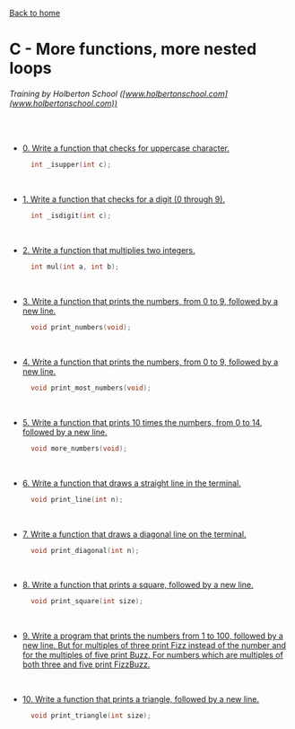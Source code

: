 [Back to home](https://github.com/HugoCLI/holbertonschool-low_level_programming/blob/main/README.md)

# C - More functions, more nested loops
###### Training by Holberton School ([www.holbertonschool.com](www.holbertonschool.com))
&nbsp;
- [0. Write a function that checks for uppercase character.](0-isupper.c)
  &nbsp;
  ```c
    int _isupper(int c);
  ```
  &nbsp;
- [1. Write a function that checks for a digit (0 through 9).](1-isdigit.c)
  &nbsp;
  ```c
    int _isdigit(int c);
  ```
  &nbsp;
- [2. Write a function that multiplies two integers.](2-mul.c)
  &nbsp;
  ```c
    int mul(int a, int b);
  ```
  &nbsp;
- [3. Write a function that prints the numbers, from 0 to 9, followed by a new line.](3-print_numbers.c)
  &nbsp;
  ```c
    void print_numbers(void);
  ```
  &nbsp;
- [4. Write a function that prints the numbers, from 0 to 9, followed by a new line.](4-print_most_numbers.c)
  &nbsp;
  ```c
    void print_most_numbers(void);
  ```
  &nbsp;
- [5. Write a function that prints 10 times the numbers, from 0 to 14, followed by a new line.](5-more_numbers.c)
  &nbsp;
  ```c
    void more_numbers(void);
  ```
  &nbsp;
- [6. Write a function that draws a straight line in the terminal.](6-print_line.c)
  &nbsp;
  ```c
    void print_line(int n);
  ```
  &nbsp;
- [7. Write a function that draws a diagonal line on the terminal.](7-print_diagonal.c)
  &nbsp;
  ```c
    void print_diagonal(int n);
  ```
  &nbsp;
- [8. Write a function that prints a square, followed by a new line.](8-print_square.c)
  &nbsp;
  ```c
    void print_square(int size);
  ```
  &nbsp;
- [9. Write a program that prints the numbers from 1 to 100, followed by a new line. But for multiples of three print Fizz instead of the number and for the multiples of five print Buzz. For numbers which are multiples of both three and five print FizzBuzz.](9-fizz_buzz.c)

  &nbsp;
- [10. Write a function that prints a triangle, followed by a new line.](10-print_triangle.c)
  &nbsp;
  ```c
    void print_triangle(int size);
  ```
  &nbsp;
